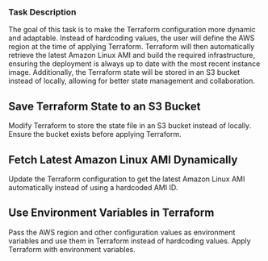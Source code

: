 ### Task Description
The goal of this task is to make the Terraform configuration more dynamic and adaptable. Instead of hardcoding values, the user will define the AWS region at the time of applying Terraform. Terraform will then automatically retrieve the latest Amazon Linux AMI and build the required infrastructure, ensuring the deployment is always up to date with the most recent instance image. Additionally, the Terraform state will be stored in an S3 bucket instead of locally, allowing for better state management and collaboration.

## Save Terraform State to an S3 Bucket
Modify Terraform to store the state file in an S3 bucket instead of locally. Ensure the bucket exists before applying Terraform.

## Fetch Latest Amazon Linux AMI Dynamically
Update the Terraform configuration to get the latest Amazon Linux AMI automatically instead of using a hardcoded AMI ID.

## Use Environment Variables in Terraform
Pass the AWS region and other configuration values as environment variables and use them in Terraform instead of hardcoding values. Apply Terraform with environment variables.
